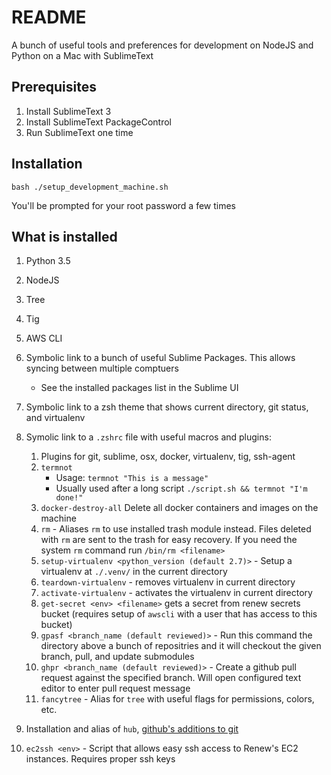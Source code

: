 # README #

A bunch of useful tools and preferences for development on NodeJS and Python on a Mac with
SublimeText

## Prerequisites
1. Install SublimeText 3
2. Install SublimeText PackageControl
3. Run SublimeText one time

## Installation
    bash ./setup_development_machine.sh

You'll be prompted for your root password a few times

## What is installed

1. Python 3.5
2. NodeJS
3. Tree
4. Tig

2. AWS CLI
3. Symbolic link to a bunch of useful Sublime Packages. This allows syncing between multiple comptuers
    - See the installed packages list in the Sublime UI
4. Symbolic link to a zsh theme that shows current directory, git status, and virtualenv
5. Symolic link to a `.zshrc` file with useful macros and plugins:
    1.  Plugins for git, sublime, osx, docker, virtualenv, tig, ssh-agent
    2. `termnot`
        - Usage: `termnot "This is a message"`
        - Usually used after a long script `./script.sh && termnot "I'm done!"`
    3. `docker-destroy-all` Delete all docker containers and images on the machine
    4. `rm` - Aliases `rm` to use installed trash module instead. Files deleted with `rm` are sent to
    the trash for easy recovery. If you need the system `rm` command run `/bin/rm <filename>`
    5. `setup-virtualenv <python_version (default 2.7)>` - Setup a virtualenv at `./.venv/` in
    the current directory
    6. `teardown-virtualenv` - removes virtualenv in current directory
    7. `activate-virtualenv` - activates the virtualenv in current directory
    8. `get-secret <env> <filename>` gets a secret from renew secrets bucket (requires setup
        of `awscli` with a user that has access to this bucket)
    9. `gpasf <branch_name (default reviewed)>` - Run this command the directory above a bunch of
    repositries and it will checkout the given branch, pull, and update submodules
    10. `ghpr <branch_name (default reviewed)>` - Create a github pull request against the
    specified branch. Will open configured text editor to enter pull request message
    11. `fancytree` - Alias for `tree` with useful flags for permissions, colors, etc.

6. Installation and alias of `hub`, [github's additions to git](https://github.com/github/hub)
7. `ec2ssh <env>` - Script that allows easy ssh access to Renew's EC2 instances. Requires proper
    ssh keys
